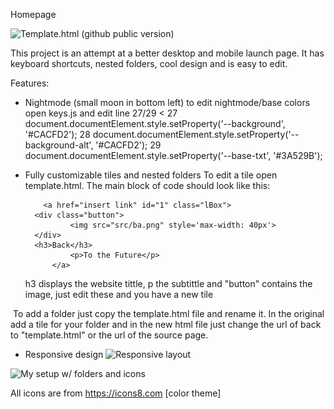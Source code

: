 Homepage

![Template.html (github public version)](https://raw.githubusercontent.com/Boettner-eric/homepage/template.png)

This project is an attempt at a better desktop and mobile launch page.  It has keyboard shortcuts, nested folders, cool design and is easy to edit.

Features:
- Nightmode (small moon in bottom left)
  to edit nightmode/base colors open keys.js and edit line 27/29
  <
  27 document.documentElement.style.setProperty('--background', '#CACFD2');
  28 document.documentElement.style.setProperty('--background-alt', '#CACFD2');
  29 document.documentElement.style.setProperty('--base-txt', '#3A529B');
  >
- Fully customizable tiles and nested folders
   To edit a tile open template.html.  The main block of code should look like this:

          <a href="insert link" id="1" class="lBox">
		<div class="button">
	       	    <img src="src/ba.png" style='max-width: 40px'>
		</div>
		<h3>Back</h3>
                <p>To the Future</p>
            </a>
            
  h3 displays the website tittle, p the subtittle and "button" contains the image, just edit these and you have a new tile

  To add a folder just copy the template.html file and rename it.  In the original add a tile for your folder and in the new html file just change the url of back to "template.html" or the url of the source page.  

- Responsive design
![Responsive layout](https://raw.githubusercontent.com/Boettner-eric/homepage/responsive.png)


![My setup w/ folders and icons](https://raw.githubusercontent.com/Boettner-eric/homepage/folder.png)




All icons are from https://icons8.com [color theme]
